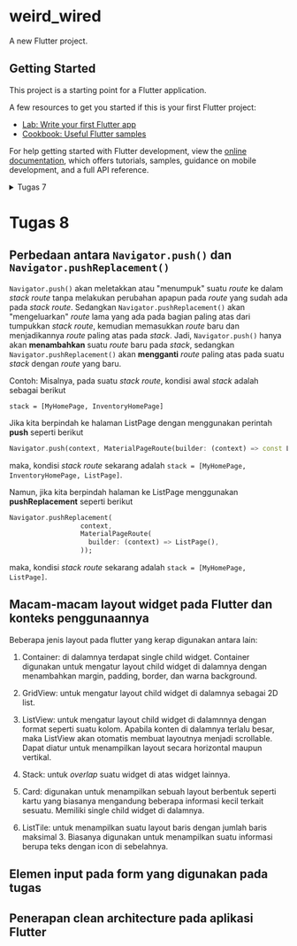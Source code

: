 # weird_wired

A new Flutter project.

## Getting Started

This project is a starting point for a Flutter application.

A few resources to get you started if this is your first Flutter project:

- [Lab: Write your first Flutter app](https://docs.flutter.dev/get-started/codelab)
- [Cookbook: Useful Flutter samples](https://docs.flutter.dev/cookbook)

For help getting started with Flutter development, view the
[online documentation](https://docs.flutter.dev/), which offers tutorials,
samples, guidance on mobile development, and a full API reference.

<details>
<summary>Tugas 7</summary>
<br>

# Tugas 7

## Perbedaan antara stateless dan stateful widget

_Stateless_ widget adalah widget yang state nya tidak dapat diubah setelah widget tersebut dibuat. Dengan kata lain, state dari widget ini immutable selama _runtime_ berlangsung. 

Sedangkan _stateful_ widget adalah widget yang state nya dapat diubah-ubah setelah widget tersebut dibuat, bahkan ketika _runtime_ berlangsung. State dari widget ini dapat berubah sesuai variable, input, atau data terkait.

Berikut beberapa perbedaan antara _stateless_ dan _stateful_ widget:

| _Stateless_ widget | _Stateful_ widget |
| :---: | :---: |
| Widget statis | Widget dinamis |
| Tidak bergantung pada data maupun perubahan _behaviour_ tertentu | Dapat mengalami perubahan ketika _runtime_ berlangsung, perubahan bisa berdasarkan perubahan data atau input dari user |
| Tidak memiliki _internal state_ | Memiliki _internal state_ |
| Hanya dirender satu kali dan setelah itu tidak dapat melakukan perubahan pada dirinya sendiri. Tetapi, widget ini masih bisa berubah berdasarkan perubahan data eksternal | Dapat me-render ulang dirinya sendiri ketika ada perubahan data atau perubahan _state_ |
| Override method `build()` dan me-return sebuah widget | Override method `createState()` dan me-return _state_ |

## Widget yang digunakan pada tugas ini
1. MaterialApp: untuk me-_wrap_ atau "membungkus" widget-widget yang dibutuhkan untuk design material suatu aplikasi.
2. Scaffold: untuk mengatur struktur layout dari suatu design material.
3. AppBar: berfungsi sebagai _toolbar_ yang menjadi wadah untuk beberapa widget di dalamnya.
4. SingleChildScrollView: suatu "box" untuk wadah suatu widget supaya widget tersebut dapat di-scroll apabila containernya terlalu sempit.
5. Padding: untuk memberikan inset kepada _child_ dari widget tersebut.
6. Column: untuk mendisplay _child_ dari widget tersebut secara vertikal.
7. Text: menampilkan suatu teks berupa string dengan _style_ tertentu.
8. GridView: sebuah 2D array yang terdiri dari widget-widget dan dapat di scroll. Main axis dari widget ini bergantung pada scrollDirection nya.
9. InkWell: membuat suatu area dari material menjadi responsif terhadap input berupa sentuhan layar.
10. Container: sebuah wadah untuk mengatur layout dari widget-widget di dalamnya, bisa digunakan untuk mengatur ukuran dan posisi widget.
11. SnackBar: memunculkan suatu _message_ tertentu di bagian bawah layar ketika terjadi suatu _action_ tertentu.
12. Center: menyesuaikan posisi wdiget-widget di dalamnya supaya berada di tengah.
13. Icon: menampilkan suatu icon non-interaktif.
14. EdgeInsets: untuk memberikan offset _immutable_ kepada 4 sisi dari sebuah _box_.
15. Material: berfungsi untuk memberikan _clipping_, _elevation_, dan _ink effects_ untuk _widget subtree_ nya.

## Langkah-langkah pengerjaan

1. Lewat command prompt, masuk ke direktori tempat menyimpan project flutter yang akan dibuat. Kemudian, jalankan perintah `flutter create weird_wired` pada cmd untuk menginisiasi project flutter baru sesuai nama project yang diinginkan. Kemudian coba menjalankan `flutter run` untuk memeriksa apakah demo project dapat berjalan dengan baik.

2. Masuk ke dalam direktori project, kemudian buka direktori weird_wired/lib. Masuk ke file `main.dart`, kemudian ubah isinya menjadi sebagai berikut:

```dart
import 'package:flutter/material.dart';
import 'package:weird_wired/menu.dart';

void main() {
  runApp(const MyApp());
}

class MyApp extends StatelessWidget {
  const MyApp({super.key});

  // This widget is the root of your application.
  @override
  Widget build(BuildContext context) {
    return MaterialApp(
      title: 'Flutter Demo',
      theme: ThemeData(
        colorScheme: ColorScheme.fromSeed(seedColor: Colors.cyan.shade300),
        useMaterial3: true,
      ),
      home: MyHomePage(),
    );
  }
}
```

   Pada `main.dart` ini, dibuat sebuah widget bernama MyApp yang merupakan stateless widget. Di dalam MyApp, dibuat sebuah design material untuk aplikasi ini menggunakan widget MateralApp.

2. Buat sebuah file baru dalam weird_wired/lib bernama `menu.dart`. Kemudian di dalamnya, isi dengan kode berikut:

```dart
import 'package:flutter/material.dart';

class MyHomePage extends StatelessWidget {
  MyHomePage({Key? key}) : super(key: key);

  @override
    Widget build(BuildContext context) {
        return Scaffold(
      appBar: AppBar(
        title: const Text(
          'Inventory List',
        ),
      ),
      body: SingleChildScrollView(
        // Widget wrapper yang dapat discroll
        child: Padding(
          padding: const EdgeInsets.all(10.0), // Set padding dari halaman
          child: Column(
            // Widget untuk menampilkan children secara vertikal
            children: <Widget>[
              const Padding(
                padding: EdgeInsets.only(top: 10.0, bottom: 10.0),
                // Widget Text untuk menampilkan tulisan dengan alignment center dan style yang sesuai
                child: Text(
                  'WeirdWired', // Text yang menandakan inventory
                  textAlign: TextAlign.center,
                  style: TextStyle(
                    fontSize: 30,
                    fontWeight: FontWeight.bold,
                  ),
                ),
              ),
              // Grid layout
              GridView.count(
                // Container pada card kita.
                primary: true,
                padding: const EdgeInsets.all(20),
                crossAxisSpacing: 10,
                mainAxisSpacing: 10,
                crossAxisCount: 3,
                shrinkWrap: true,
                children: items.map((InventoryItem item) {
                  // Iterasi untuk setiap item
                  return InventoryCard(item);
                }).toList(),
              ),
            ],
          ),
        ),
      ),
    );
    }
}
```

   Pada kode tersebut, dibuat sebuah stateless widget baru bernama MyHomePage sebagai tampilan home page dari aplikasi ini. Layout pada MyHomePage diatur menggunakan widget scaffold. Pada grid view dalam widget tersebut, akan ada widget InventoryCards yang menampilkan cards berdasarkan item yang ada pada InventoryItem. Class InventoryItem dan InventoryClass akan dibuat pada langkah selanjutnya.

3. Pada `menu.dart`, buat sebuah class bernama InventoryItem untuk menyimpan cards yang ingin ditampilkan nantinya.

```dart
class InventoryItem {
  final String name;
  final IconData icon;

  InventoryItem(this.name, this.icon);
}
```

   Setelah itu, buat sebuah stateless widget baru bernama InventoryCard untuk menampilkan masing-masing card yang ada pada InventoryItem.

```dart
class InventoryCard extends StatelessWidget {
  final InventoryItem item;

  const InventoryCard(this.item, {super.key}); // Constructor

  @override
  Widget build(BuildContext context) {
    return Material(
      color: Colors.cyan.shade300,
      child: InkWell(
        // Area responsive terhadap sentuhan
        onTap: () {
          // Memunculkan SnackBar ketika diklik
          ScaffoldMessenger.of(context)
            ..hideCurrentSnackBar()
            ..showSnackBar(SnackBar(
                content: Text("Kamu telah menekan tombol ${item.name}!")));
        },
        child: Container(
          // Container untuk menyimpan Icon dan Text
          padding: const EdgeInsets.all(8),
          child: Center(
            child: Column(
              mainAxisAlignment: MainAxisAlignment.center,
              children: [
                Icon(
                  item.icon,
                  color: Colors.white,
                  size: 30.0,
                ),
                const Padding(padding: EdgeInsets.all(3)),
                Text(
                  item.name,
                  textAlign: TextAlign.center,
                  style: const TextStyle(color: Colors.white),
                ),
              ],
            ),
          ),
        ),
      ),
    );
  }
}
```
   Pada widget tersebut, di bagian onTap, terdapat SnackBar yang akan mengeluarkan message tertentu sesuai dengan card yang di-tap.

4. Pada widget MyHomePage, tambahkan sebuah list yang berisi cards yang ingin ditampilkan dengan menambahkan kode berikut setelah `MyHomePage({Key? key}) : super(key: key);` :

```dart
final List<InventoryItem> items = [
    InventoryItem("Lihat Item", Icons.checklist),
    InventoryItem("Tambah Item", Icons.backpack),
    InventoryItem("Logout", Icons.logout),
];
```
   Setiap cards dalam list tersebut nantinya akan ditampilkan pada widget InventoryCard.

</details>

# Tugas 8

## Perbedaan antara `Navigator.push()` dan `Navigator.pushReplacement()`

`Navigator.push()` akan meletakkan atau "menumpuk" suatu _route_ ke dalam _stack route_ tanpa melakukan perubahan apapun pada _route_ yang sudah ada pada _stack route_. Sedangkan `Navigator.pushReplacement()` akan "mengeluarkan" _route_ lama yang ada pada bagian paling atas dari tumpukkan _stack route_, kemudian memasukkan _route_ baru dan menjadikannya _route_ paling atas pada _stack_. Jadi, `Navigator.push()` hanya akan **menambahkan** suatu _route_ baru pada _stack_, sedangkan `Navigator.pushReplacement()` akan **mengganti** _route_ paling atas pada suatu _stack_ dengan _route_ yang baru.

Contoh:
Misalnya, pada suatu _stack route_, kondisi awal _stack_ adalah sebagai berikut

`stack = [MyHomePage, InventoryHomePage]`

Jika kita berpindah ke halaman ListPage dengan menggunakan perintah **push** seperti berikut
```dart
Navigator.push(context, MaterialPageRoute(builder: (context) => const ListPage()));
```
maka, kondisi _stack route_ sekarang adalah
`stack = [MyHomePage, InventoryHomePage, ListPage]`.

Namun, jika kita berpindah halaman ke ListPage menggunakan **pushReplacement** seperti berikut
```dart
Navigator.pushReplacement(
                  context,
                  MaterialPageRoute(
                    builder: (context) => ListPage(),
                  ));
```
maka, kondisi _stack route_ sekarang adalah
`stack = [MyHomePage, ListPage]`.

## Macam-macam layout widget pada Flutter dan konteks penggunaannya

Beberapa jenis layout pada flutter yang kerap digunakan antara lain:

1. Container: di dalamnya terdapat single child widget. Container digunakan untuk mengatur layout child widget di dalamnya dengan menambahkan margin, padding, border, dan warna background.

2. GridView: untuk mengatur layout child widget di dalamnya sebagai 2D list. 

3. ListView: untuk mengatur layout child widget di dalamnnya dengan format seperti suatu kolom. Apabila konten di dalamnya terlalu besar, maka ListView akan otomatis membuat layoutnya menjadi scrollable. Dapat diatur untuk menampilkan layout secara horizontal maupun vertikal.

4. Stack: untuk _overlap_ suatu widget di atas widget lainnya.

5. Card: digunakan untuk menampilkan sebuah layout berbentuk seperti kartu yang biasanya mengandung beberapa informasi kecil terkait sesuatu. Memiliki single child widget di dalamnya.

6. ListTile: untuk menampilkan suatu layout baris dengan jumlah baris maksimal 3. Biasanya digunakan untuk menampilkan suatu informasi berupa teks dengan icon di sebelahnya.

## Elemen input pada form yang digunakan pada tugas

## Penerapan clean architecture pada aplikasi Flutter

